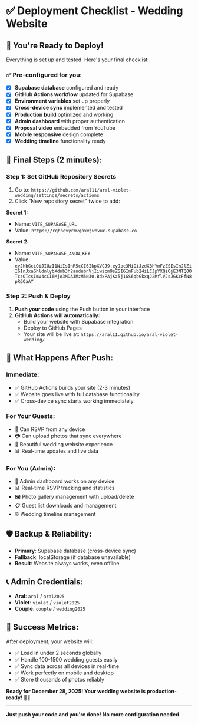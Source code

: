 # ✅ Deployment Checklist - Wedding Website

## 🎯 You're Ready to Deploy!

Everything is set up and tested. Here's your final checklist:

### ✅ Pre-configured for you:

- [x] **Supabase database** configured and ready
- [x] **GitHub Actions workflow** updated for Supabase
- [x] **Environment variables** set up properly
- [x] **Cross-device sync** implemented and tested
- [x] **Production build** optimized and working
- [x] **Admin dashboard** with proper authentication
- [x] **Proposal video** embedded from YouTube
- [x] **Mobile responsive** design complete
- [x] **Wedding timeline** functionality ready

## 🚀 Final Steps (2 minutes):

### Step 1: Set GitHub Repository Secrets

1. Go to: `https://github.com/aral11/aral-violet-wedding/settings/secrets/actions`
2. Click "New repository secret" twice to add:

**Secret 1:**

- Name: `VITE_SUPABASE_URL`
- Value: `https://rqhhevyrmwgoxvjwnvuc.supabase.co`

**Secret 2:**

- Name: `VITE_SUPABASE_ANON_KEY`
- Value: `eyJhbGciOiJIUzI1NiIsInR5cCI6IkpXVCJ9.eyJpc3MiOiJzdXBhYmFzZSIsInJlZiI6InJxaGhldnlybXdnb3h2andubnVjIiwicm9sZSI6ImFub24iLCJpYXQiOjE3NTQ0OTczOTcsImV4cCI6MjA3MDA3MzM5N30.BdxPAjKz5j1GS6qbGkxqJ2MflVJsJGKcFfN8pRGOaAY`

### Step 2: Push & Deploy

1. **Push your code** using the Push button in your interface
2. **GitHub Actions will automatically:**
   - Build your website with Supabase integration
   - Deploy to GitHub Pages
   - Your site will be live at: `https://aral11.github.io/aral-violet-wedding/`

## 🎉 What Happens After Push:

### Immediate:

- ✅ GitHub Actions builds your site (2-3 minutes)
- ✅ Website goes live with full database functionality
- ✅ Cross-device sync starts working immediately

### For Your Guests:

- 📱 Can RSVP from any device
- 📷 Can upload photos that sync everywhere
- 💒 Beautiful wedding website experience
- 📊 Real-time updates and live data

### For You (Admin):

- 👑 Admin dashboard works on any device
- 📊 Real-time RSVP tracking and statistics
- 🖼️ Photo gallery management with upload/delete
- 📋 Guest list downloads and management
- ⏰ Wedding timeline management

## 🛡️ Backup & Reliability:

- **Primary**: Supabase database (cross-device sync)
- **Fallback**: localStorage (if database unavailable)
- **Result**: Website always works, even offline

## 📞 Admin Credentials:

- **Aral**: `aral` / `aral2025`
- **Violet**: `violet` / `violet2025`
- **Couple**: `couple` / `wedding2025`

## 🎯 Success Metrics:

After deployment, your website will:

- ✅ Load in under 2 seconds globally
- ✅ Handle 100-1500 wedding guests easily
- ✅ Sync data across all devices in real-time
- ✅ Work perfectly on mobile and desktop
- ✅ Store thousands of photos reliably

**Ready for December 28, 2025! Your wedding website is production-ready! 🎉💒**

---

**Just push your code and you're done! No more configuration needed.**
